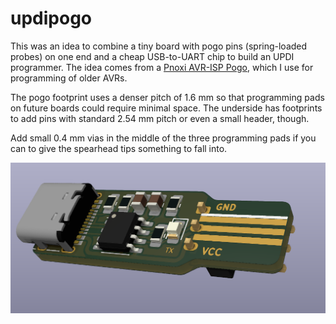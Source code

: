 # updipogo

This was an idea to combine a tiny board with pogo pins (spring-loaded probes)
on one end and a cheap USB-to-UART chip to build an UPDI programmer. The idea
comes from a [Pnoxi AVR-ISP Pogo][pnoxi], which I use for programming of older
AVRs.

The pogo footprint uses a denser pitch of 1.6 mm so that programming pads on
future boards could require minimal space. The underside has footprints to add
pins with standard 2.54 mm pitch or even a small header, though.

Add small 0.4 mm vias in the middle of the three programming pads if you can
to give the spearhead tips something to fall into.

[pnoxi]: https://www.tindie.com/products/pnoxi/avr-isp-pogo-pin-adapter-2x3-idc2x3-pogo-254mm/

![](images/render.png)
